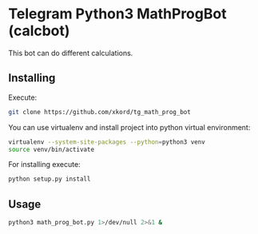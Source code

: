 # Telegram Python3 MathProgBot (calcbot)

This bot can do different calculations.

## Installing

Execute:

```sh
git clone https://github.com/xkord/tg_math_prog_bot
```

You can use virtualenv and install project into python virtual environment:

```sh
virtualenv --system-site-packages --python=python3 venv
source venv/bin/activate
```

For installing execute:

```sh
python setup.py install
```

## Usage

```sh
python3 math_prog_bot.py 1>/dev/null 2>&1 &
```
